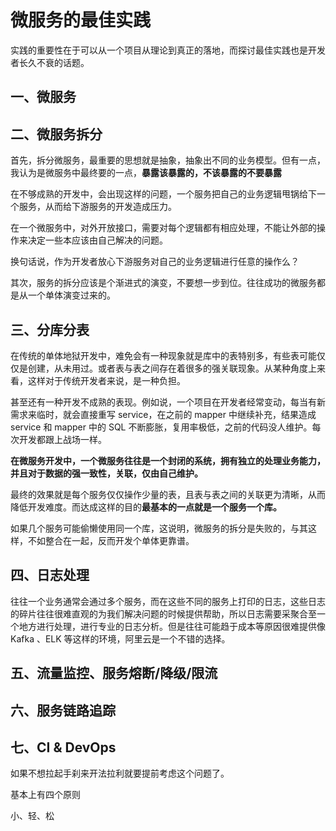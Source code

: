 # 微服务的最佳实践

实践的重要性在于可以从一个项目从理论到真正的落地，而探讨最佳实践也是开发者长久不衰的话题。



## 一、微服务



## 二、微服务拆分

首先，拆分微服务，最重要的思想就是抽象，抽象出不同的业务模型。但有一点，我认为是微服务中最终要的一点，**暴露该暴露的，不该暴露的不要暴露**

在不够成熟的开发中，会出现这样的问题，一个服务把自己的业务逻辑甩锅给下一个服务，从而给下游服务的开发造成压力。

在一个微服务中，对外开放接口，需要对每个逻辑都有相应处理，不能让外部的操作来决定一些本应该由自己解决的问题。

换句话说，作为开发者放心下游服务对自己的业务逻辑进行任意的操作么？

其次，服务的拆分应该是个渐进式的演变，不要想一步到位。往往成功的微服务都是从一个单体演变过来的。



## 三、分库分表

在传统的单体地狱开发中，难免会有一种现象就是库中的表特别多，有些表可能仅仅是创建，从未用过。或者表与表之间存在着很多的强关联现象。从某种角度上来看，这样对于传统开发者来说，是一种负担。

甚至还有一种开发不成熟的表现。例如说，一个项目在开发者经常变动，每当有新需求来临时，就会直接重写 service，在之前的 mapper 中继续补充，结果造成 service 和 mapper 中的 SQL 不断膨胀，复用率极低，之前的代码没人维护。每次开发都跟上战场一样。

**在微服务开发中，一个微服务往往是一个封闭的系统，拥有独立的处理业务能力，并且对于数据的强一致性，关联，仅由自己维护。**

最终的效果就是每个服务仅仅操作少量的表，且表与表之间的关联更为清晰，从而降低开发难度。而达成这样的目的**最基本的一点就是一个服务一个库。**

如果几个服务可能偷懒使用同一个库，这说明，微服务的拆分是失败的，与其这样，不如整合在一起，反而开发个单体更靠谱。



## 四、日志处理

往往一个业务通常会通过多个服务，而在这些不同的服务上打印的日志，这些日志的碎片往往很难直观的为我们解决问题的时候提供帮助，所以日志需要采聚合至一个地方进行处理，进行专业的日志分析。但是往往可能趋于成本等原因很难提供像 Kafka 、ELK 等这样的环境，阿里云是一个不错的选择。



## 五、流量监控、服务熔断/降级/限流





## 六、服务链路追踪



## 七、CI & DevOps

如果不想拉起手刹来开法拉利就要提前考虑这个问题了。



基本上有四个原则

小、轻、松



